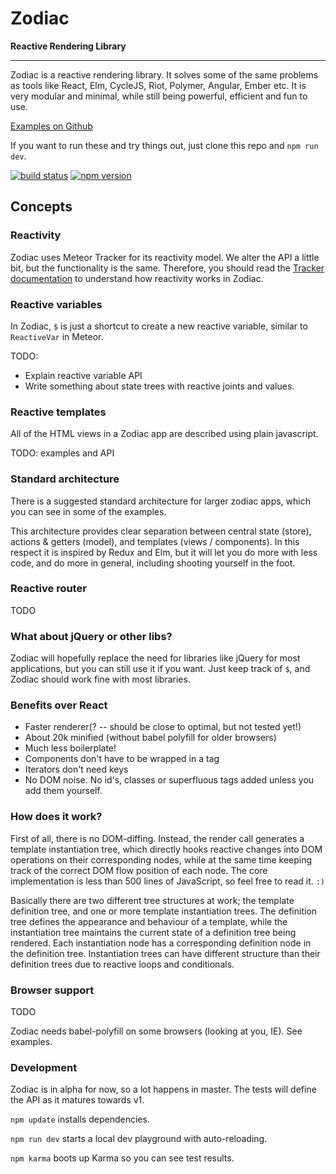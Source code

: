
# Zodiac

**Reactive Rendering Library**

---

Zodiac is a reactive rendering library. It solves some of the same problems as tools like React, Elm, CycleJS, Riot, Polymer, Angular, Ember etc. It is very modular and minimal, while still being powerful, efficient and fun to use.

[Examples on Github](examples)

If you want to run these and try things out, just clone this repo and `npm run dev`.

[![build status](https://img.shields.io/travis/jbe/zodiac/master.svg?style=flat-square)](https://travis-ci.org/jbe/zodiac)
[![npm version](https://img.shields.io/npm/v/zodiac.svg?style=flat-square)](https://www.npmjs.com/package/zodiac)

## Concepts

### Reactivity

Zodiac uses Meteor Tracker for its reactivity model. We alter the API a little bit, but the functionality is the same. Therefore, you should read the [Tracker documentation](https://github.com/meteor/docs/blob/version-NEXT/long-form/tracker-manual.md) to understand how reactivity works in Zodiac.

### Reactive variables

In Zodiac, `$` is just a shortcut to create a new reactive variable, similar to `ReactiveVar` in Meteor.

TODO:

- Explain reactive variable API
- Write something about state trees with reactive joints and values.

### Reactive templates

All of the HTML views in a Zodiac app are described using plain javascript.

TODO: examples and API

### Standard architecture

There is a suggested standard architecture for larger zodiac apps, which you can see in some of the examples.

This architecture provides clear separation between central state (store), actions & getters (model), and templates (views / components). In this respect it is inspired by Redux and Elm, but it will let you do more with less code, and do more in general, including shooting yourself in the foot.

### Reactive router

TODO

### What about jQuery or other libs?

Zodiac will hopefully replace the need for libraries like jQuery for most applications, but you can still use it if you want. Just keep track of `$`, and Zodiac should work fine with most libraries.

### Benefits over React

- Faster renderer(? -- should be close to optimal, but not tested yet!)
- About 20k minified (without babel polyfill for older browsers)
- Much less boilerplate!
- Components don't have to be wrapped in a tag
- Iterators don't need keys
- No DOM noise. No id's, classes or superfluous tags added unless you add them yourself.

### How does it work?

First of all, there is no DOM-diffing. Instead, the render call generates a template instantiation tree, which directly hooks reactive changes into DOM operations on their corresponding nodes, while at the same time keeping track of the correct DOM flow position of each node. The core implementation is less than 500 lines of JavaScript, so feel free to read it. `:)`

Basically there are two different tree structures at work; the template definition tree, and one or more template instantiation trees. The definition tree defines the appearance and behaviour of a template, while the instantiation tree maintains the current state of a definition tree being rendered. Each instantiation node has a corresponding definition node in the definition tree. Instantiation trees can have different structure than their definition trees due to reactive loops and conditionals.
 
### Browser support

TODO

Zodiac needs babel-polyfill on some browsers (looking at you, IE). See examples.

### Development

Zodiac is in alpha for now, so a lot happens in master. The tests will define the API as it matures towards v1.

`npm update` installs dependencies.

`npm run dev` starts a local dev playground with auto-reloading.

`npm karma` boots up Karma so you can see test results.
